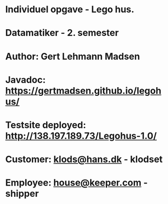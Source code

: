 # Individuel opgave - Lego hus.
# Datamatiker - 2. semester
# Author: Gert Lehmann Madsen
# Javadoc: https://gertmadsen.github.io/legohus/
#
# Testsite deployed: http://138.197.189.73/Legohus-1.0/
# Customer: klods@hans.dk - klodset
# Employee: house@keeper.com - shipper
